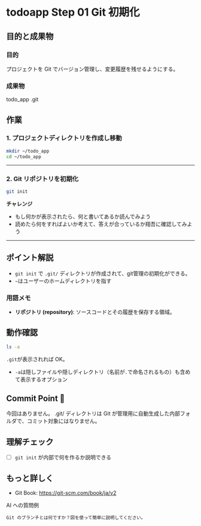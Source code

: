 # todoapp Step 01 Git 初期化

## 目的と成果物

### 目的
プロジェクトを Git でバージョン管理し、変更履歴を残せるようにする。

### 成果物
todo_app
.git


## 作業
### 1. プロジェクトディレクトリを作成し移動
```bash
mkdir ~/todo_app
cd ~/todo_app
```

---

### 2. Git リポジトリを初期化
```bash
git init
```

**チャレンジ**

- もし何かが表示されたら、何と書いてあるか読んでみよう
- 読めたら何をすればよいか考えて、答えが合っているか翔吾に確認してみよう

---


## ポイント解説
- `git init` で `.git/` ディレクトリが作成されて、git管理の初期化ができる。
- `~`はユーザーのホームディレクトリを指す

### 用語メモ
- **リポジトリ (repository)**: ソースコードとその履歴を保存する領域。

## 動作確認
```bash
ls -a
```
`.git`が表示されれば OK。

- `-a`は隠しファイルや隠しディレクトリ（名前が`.`で命名されるもの）も含めて表示するオプション

## Commit Point 🚩

今回はありません。
.git/ ディレクトリは Git が管理用に自動生成した内部フォルダで、コミット対象にはなりません。

## 理解チェック
- [ ] `git init` が内部で何を作るか説明できる

## もっと詳しく

- Git Book: https://git-scm.com/book/ja/v2

AI への質問例
```
Git のブランチとは何ですか？図を使って簡単に説明してください。
```